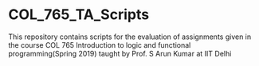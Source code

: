 # COL_765_TA_Scripts
This repository contains scripts for the evaluation of assignments given in the course COL 765 Introduction to logic and functional programming(Spring 2019) taught by Prof. S Arun Kumar at IIT Delhi

